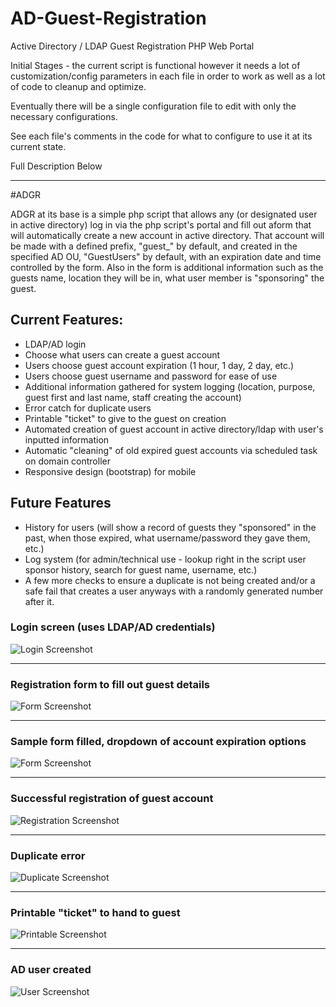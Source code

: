 # AD-Guest-Registration
Active Directory / LDAP Guest Registration PHP Web Portal


Initial Stages - the current script is functional however it needs a lot of customization/config parameters in each file in order to work as well as a lot of code to cleanup and optimize.

Eventually there will be a single configuration file to edit with only the necessary configurations.

See each file's comments in the code for what to configure to use it at its current state.


Full Description Below

-----------------------------------------------------------------
#ADGR

ADGR at its base is a simple php script that allows any (or designated user in active directory) log in via the php script's portal and fill out aform that will automatically create a new account in active directory. That account will be made with a defined prefix, "guest_" by default, and created in the specified AD OU, "GuestUsers" by default, with an expiration date and time controlled by the form. Also in the form is additional information such as the guests name, location they will be in, what user member is "sponsoring" the guest.


## Current Features:
* LDAP/AD login
* Choose what users can create a guest account
* Users choose guest account expiration (1 hour, 1 day, 2 day, etc.)
* Users choose guest username and password for ease of use
* Additional information gathered for system logging (location, purpose, guest first and last name, staff creating the account)
* Error catch for duplicate users
* Printable "ticket" to give to the guest on creation
* Automated creation of guest account in active directory/ldap with user's inputted information
* Automatic "cleaning" of old expired guest accounts via scheduled task on domain controller
* Responsive design (bootstrap) for mobile


## Future Features
* History for users (will show a record of guests they "sponsored" in the past, when those expired, what username/password they gave them, etc.)
* Log system (for admin/technical use - lookup right in the script user sponsor history, search for guest name, username, etc.)
* A few more checks to ensure a duplicate is not being created and/or a safe fail that creates a user anyways with a randomly generated number after it.


### Login screen (uses LDAP/AD credentials)
![Login Screenshot](/../Screenshots/screenshots-demo/login.jpg?raw=true "Login")

---
### Registration form to fill out guest details
![Form Screenshot](/../Screenshots/screenshots-demo/form.jpg?raw=true "Form")

---
### Sample form filled, dropdown of account expiration options
![Form Screenshot](/../Screenshots/screenshots-demo/form-filled.jpg?raw=true "Form Filled")

---
### Successful registration of guest account
![Registration Screenshot](/../Screenshots/screenshots-demo/successful-registration.jpg?raw=true "Registration")

---
### Duplicate error
![Duplicate Screenshot](/../Screenshots/screenshots-demo/name-taken-error.jpg?raw=true "Duplicate")

---
### Printable "ticket" to hand to guest
![Printable Screenshot](/../Screenshots/screenshots-demo/printable-ticket.jpg?raw=true "Printable")

---
### AD user created
![User Screenshot](/../Screenshots/screenshots-demo/ad-user.jpg?raw=true "User")


